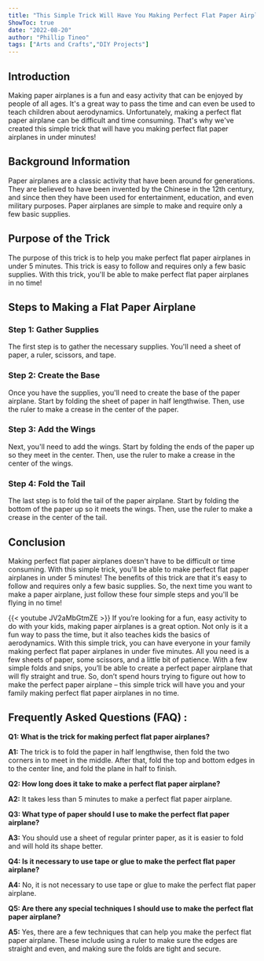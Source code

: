 ```yaml
---
title: "This Simple Trick Will Have You Making Perfect Flat Paper Airplanes in Under 5 Minutes!"
ShowToc: true 
date: "2022-08-20"
author: "Phillip Tineo" 
tags: ["Arts and Crafts","DIY Projects"]
---
```

## Introduction

Making paper airplanes is a fun and easy activity that can be enjoyed by people of all ages. It's a great way to pass the time and can even be used to teach children about aerodynamics. Unfortunately, making a perfect flat paper airplane can be difficult and time consuming. That's why we've created this simple trick that will have you making perfect flat paper airplanes in under  minutes!

## Background Information

Paper airplanes are a classic activity that have been around for generations. They are believed to have been invented by the Chinese in the 12th century, and since then they have been used for entertainment, education, and even military purposes. Paper airplanes are simple to make and require only a few basic supplies.

## Purpose of the Trick

The purpose of this trick is to help you make perfect flat paper airplanes in under 5 minutes. This trick is easy to follow and requires only a few basic supplies. With this trick, you'll be able to make perfect flat paper airplanes in no time!

## Steps to Making a Flat Paper Airplane

### Step 1: Gather Supplies

The first step is to gather the necessary supplies. You'll need a sheet of paper, a ruler, scissors, and tape.

### Step 2: Create the Base

Once you have the supplies, you'll need to create the base of the paper airplane. Start by folding the sheet of paper in half lengthwise. Then, use the ruler to make a crease in the center of the paper.

### Step 3: Add the Wings

Next, you'll need to add the wings. Start by folding the ends of the paper up so they meet in the center. Then, use the ruler to make a crease in the center of the wings.

### Step 4: Fold the Tail

The last step is to fold the tail of the paper airplane. Start by folding the bottom of the paper up so it meets the wings. Then, use the ruler to make a crease in the center of the tail.

## Conclusion

Making perfect flat paper airplanes doesn't have to be difficult or time consuming. With this simple trick, you'll be able to make perfect flat paper airplanes in under 5 minutes! The benefits of this trick are that it's easy to follow and requires only a few basic supplies. So, the next time you want to make a paper airplane, just follow these four simple steps and you'll be flying in no time!

{{< youtube JV2aMbGtmZE >}} 
If you’re looking for a fun, easy activity to do with your kids, making paper airplanes is a great option. Not only is it a fun way to pass the time, but it also teaches kids the basics of aerodynamics. With this simple trick, you can have everyone in your family making perfect flat paper airplanes in under five minutes. All you need is a few sheets of paper, some scissors, and a little bit of patience. With a few simple folds and snips, you’ll be able to create a perfect paper airplane that will fly straight and true. So, don’t spend hours trying to figure out how to make the perfect paper airplane – this simple trick will have you and your family making perfect flat paper airplanes in no time.

## Frequently Asked Questions (FAQ) :
**Q1: What is the trick for making perfect flat paper airplanes?**

**A1:** The trick is to fold the paper in half lengthwise, then fold the two corners in to meet in the middle. After that, fold the top and bottom edges in to the center line, and fold the plane in half to finish.

**Q2: How long does it take to make a perfect flat paper airplane?**

**A2:** It takes less than 5 minutes to make a perfect flat paper airplane.

**Q3: What type of paper should I use to make the perfect flat paper airplane?**

**A3:** You should use a sheet of regular printer paper, as it is easier to fold and will hold its shape better.

**Q4: Is it necessary to use tape or glue to make the perfect flat paper airplane?**

**A4:** No, it is not necessary to use tape or glue to make the perfect flat paper airplane.

**Q5: Are there any special techniques I should use to make the perfect flat paper airplane?**

**A5:** Yes, there are a few techniques that can help you make the perfect flat paper airplane. These include using a ruler to make sure the edges are straight and even, and making sure the folds are tight and secure.






